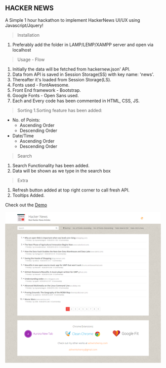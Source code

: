 HACKER NEWS 
---


A Simple 1 hour hackathon to implement HackerNews UI/UX using Javascript/Jquery!



>Installation
1. Preferably add the folder in LAMP/LEMP/XAMPP server and open via localhost


>Usage - Flow
1. Initially the data will be fetched from hackernew.json' API.
2. Data from API is saved in Session Storage(SS) with key name: 'news'.
3. Thereafter it's loaded from Session Storage(LS).
4. Fonts used - FontAwesome.
5. Front End framework - Bootstrap.
6. Google Fonts - Open Sans used.
7. Each and Every code has been commented in HTML, CSS, JS.


>Sorting
1.Sorting feature has been added:
 * No. of Points:
   * Ascending Order
   * Descending Order
 * Date/Time
    * Ascending Order
    *  Descending Order


>Search
1. Search Functionality has been added.
2. Data will be shown as we type in the search box


>Extra
1. Refresh button added at top right corner to call fresh API.
2. Tooltips Added.


Check out the [Demo](http://ashwinkshenoy.github.io/hackernews)


[![Preview](https://raw.githubusercontent.com/ashwinkshenoy/hackernews/master/screenshot.png)](https://ashwinshenoy.com/bot)
